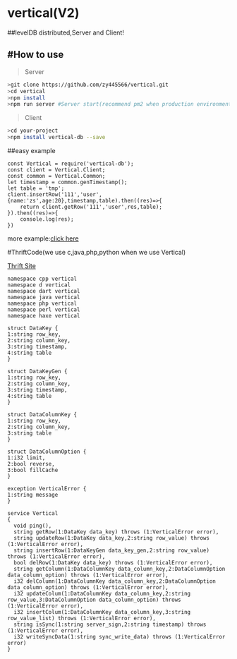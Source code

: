 # vertical(V2)
##levelDB distributed,Server and Client!

<a name="use"></a>
#How to use
----------------------
>Server
```sh
>git clone https://github.com/zy445566/vertical.git
>cd vertical
>npm install
>npm run server #Server start(recommend pm2 when production environment)
```

>Client
```sh
>cd your-project
>npm install vertical-db --save
```
##easy example
```node
const Vertical = require('vertical-db');
const client = Vertical.Client;
const common = Vertical.Common;
let timestamp = common.genTimestamp();
let table = 'tmp';
client.insertRow('111','user',{name:'zs',age:20},timestamp,table).then((res)=>{
    return client.getRow('111','user',res,table);
}).then((res)=>{
    console.log(res);
})
```
more example:<a href="https://github.com/zy445566/vertical/tree/master/test/Client.test.js">click here</a>


#ThriftCode(we use c,java,php,python when we use Vertical)

<a href="https://thrift.apache.org/">Thrift Site</a>
```thrift
namespace cpp vertical
namespace d vertical
namespace dart vertical
namespace java vertical
namespace php vertical
namespace perl vertical
namespace haxe vertical

struct DataKey {
1:string row_key,
2:string column_key,
3:string timestamp,
4:string table
}

struct DataKeyGen {
1:string row_key,
2:string column_key,
3:string timestamp,
4:string table
}

struct DataColumnKey {
1:string row_key,
2:string column_key,
3:string table
}

struct DataColumnOption {
1:i32 limit,
2:bool reverse,
3:bool fillCache
}

exception VerticalError {
1:string message
}

service Vertical
{
  void ping(),
  string getRow(1:DataKey data_key) throws (1:VerticalError error),
  string updateRow(1:DataKey data_key,2:string row_value) throws (1:VerticalError error),
  string insertRow(1:DataKeyGen data_key_gen,2:string row_value) throws (1:VerticalError error),
  bool delRow(1:DataKey data_key) throws (1:VerticalError error),
  string getColumn(1:DataColumnKey data_column_key,2:DataColumnOption data_column_option) throws (1:VerticalError error),
  i32 delColumn(1:DataColumnKey data_column_key,2:DataColumnOption data_column_option) throws (1:VerticalError error),
  i32 updateColum(1:DataColumnKey data_column_key,2:string row_value,3:DataColumnOption data_column_option) throws (1:VerticalError error),
  i32 insertColum(1:DataColumnKey data_column_key,3:string row_value_list) throws (1:VerticalError error),
  string isSync(1:string server_sign,2:string timestamp) throws (1:VerticalError error),
  i32 writeSyncData(1:string sync_write_data) throws (1:VerticalError error)
}
```
